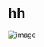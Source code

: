 # hh
![image](https://user-images.githubusercontent.com/98658558/172653924-2b817a85-9334-4298-8c2f-218075986aa5.png)
